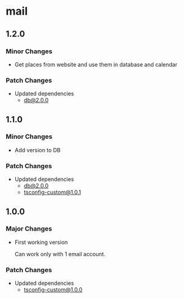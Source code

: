 # mail

## 1.2.0

### Minor Changes

- Get places from website and use them in database and calendar

### Patch Changes

- Updated dependencies
  - db@2.0.0

## 1.1.0

### Minor Changes

- Add version to DB

### Patch Changes

- Updated dependencies
  - db@2.0.0
  - tsconfig-custom@1.0.1

## 1.0.0

### Major Changes

- First working version

  Can work only with 1 email account.

### Patch Changes

- Updated dependencies
  - tsconfig-custom@1.0.0
